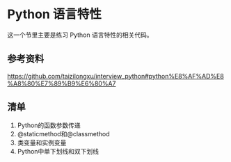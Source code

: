 # Python 语言特性
这一个节里主要是练习 Python 语言特性的相关代码。
## 参考资料
  https://github.com/taizilongxu/interview_python#python%E8%AF%AD%E8%A8%80%E7%89%B9%E6%80%A7
## 清单
1. Python的函数参数传递
2. @staticmethod和@classmethod
3. 类变量和实例变量
4. Python中单下划线和双下划线
